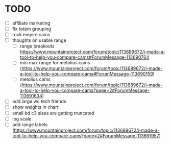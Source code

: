 # TODO

- [ ] affiliate marketing
- [ ] fix totem grouping
- [ ] rock empire cams
- [ ] thoughts on usable range
  - [ ] range breakouts https://www.mountainproject.com/forum/topic/113689672/i-made-a-tool-to-help-you-compare-cams#ForumMessage-113690764
  - [ ] min max range for metolius cams (https://www.mountainproject.com/forum/topic/113689672/i-made-a-tool-to-help-you-compare-cams#ForumMessage-113690159)
  - [ ] metolius cams (https://www.mountainproject.com/forum/topic/113689672/i-made-a-tool-to-help-you-compare-cams?page=2#ForumMessage-113691634)
- [ ] add large wc tech friends
- [ ] show weights in chart
- [ ] small bd c3 sizes are getting truncated
- [ ] log scale
- [ ] add range labels (https://www.mountainproject.com/forum/topic/113689672/i-made-a-tool-to-help-you-compare-cams?page=2#ForumMessage-113691957)
